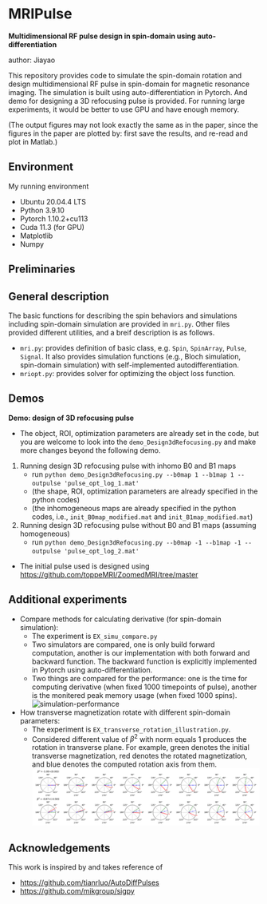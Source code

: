 # MRIPulse
**Multidimensional RF pulse design in spin-domain using auto-differentiation**

author: Jiayao

This repository provides code to simulate the spin-domain rotation and design multidimensional RF pulse in spin-domain for magnetic resonance imaging. The simulation is built using auto-differentiation in Pytorch. And demo for designing a 3D refocusing pulse is provided. For running large experiments, it would be better to use GPU and have enough memory.

(The output figures may not look exactly the same as in the paper, since the figures in the paper are plotted by: first save the results, and re-read and plot in Matlab.)

## Environment
My running environment
- Ubuntu 20.04.4 LTS
- Python 3.9.10
- Pytorch 1.10.2+cu113
- Cuda 11.3 (for GPU)
- Matplotlib
- Numpy

## Preliminaries


## General description
The basic functions for describing the spin behaviors and simulations including spin-domain simulation are provided in `mri.py`. Other files provided different utilities, and a breif description is as follows.
- `mri.py`: provides definition of basic class, e.g. `Spin`, `SpinArray`, `Pulse`, `Signal`. It also provides simulation functions (e.g., Bloch simulation, spin-domain simulation) with self-implemented autodifferentiation.
- `mriopt.py`: provides solver for optimizing the object loss function. 

## Demos
**Demo: design of 3D refocusing pulse**
- The object, ROI, optimization parameters are already set in the code, but you are welcome to look into the `demo_Design3dRefocusing.py` and make more changes beyond the following demo.
1. Running design 3D refocusing pulse with inhomo B0 and B1 maps
    - run `python demo_Design3dRefocusing.py --b0map 1 --b1map 1 --outpulse 'pulse_opt_log_1.mat'`
    - (the shape, ROI, optimization parameters are already specified in the python codes)
    - (the inhomogeneous maps are already specified in the python codes, i.e., `init_B0map_modified.mat` and `init_B1map_modified.mat`)
2. Running design 3D refocusing pulse without B0 and B1 maps (assuming homogeneous)
    - run `python demo_Design3dRefocusing.py --b0map -1 --b1map -1 --outpulse 'pulse_opt_log_2.mat'`
- The initial pulse used is designed using https://github.com/toppeMRI/ZoomedMRI/tree/master

## Additional experiments
- Compare methods for calculating derivative (for spin-domain simulation): 
  - The experiment is `EX_simu_compare.py`
  - Two simulators are compared, one is only build forward computation, another is our implementation with both forward and backward function. The backward function is explicitly implemented in Pytorch using auto-differentiation. 
  - Two things are compared for the performance: one is the time for computing derivative (when fixed 1000 timepoints of pulse), another is the monitered peak memory usage (when fixed 1000 spins). ![simulation-performance](MRIPulse/EX_results/EX_simu_compare_speed.png)
- How transverse magnetization rotate with different spin-domain parameters:
  - The experiment is `EX_transverse_rotation_illustration.py`. 
  - Considered different value of $\beta^2$ with norm equals 1 produces the rotation in transverse plane. For example, green denotes the initial transverse magnetization, red denotes the rotated magnetization, and blue denotes the computed rotation axis from them. ![rotations](EX_results/EX_transverse_rotation_illustration.png)


## Acknowledgements
This work is inspired by and takes reference of
- https://github.com/tianrluo/AutoDiffPulses
- https://github.com/mikgroup/sigpy
